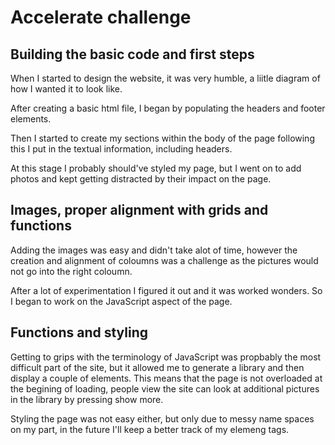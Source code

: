 <h1>Accelerate challenge</h1>

<h2>Building the basic code and first steps</h2

<p>When I started to design the website, it was very humble, a liitle diagram of how I wanted it to look like.</p>
<p>After creating a basic html file, I began by populating the headers and footer elements.</p>
<p>Then I started to create my sections within the body of the page following this I put in the textual information, including headers.</p>

<p>At this stage I probably should've styled my page, but I went on to add photos and kept getting distracted by their impact on the page.</p>

<h2>Images, proper alignment with grids and functions</h2>

<p>Adding the images was easy and didn't take alot of time, however the creation and alignment of coloumns was a challenge as the pictures would not go into the right coloumn.</p>
<p>After a lot of experimentation I figured it out and it was worked wonders. So I began to work on the JavaScript aspect of the page.</p>

<h2>Functions and styling</h2>

<p>Getting to grips with the terminology of JavaScript was propbably the most difficult part of the site, but it allowed me to generate a library and then display a couple of elements. This means that the page is not overloaded at the begining of loading, people view the site can look at additional pictures in the library by pressing show more.</p>

<p>Styling the page was not easy either, but only due to messy name spaces on my part, in the future I'll keep a better track of my elemeng tags.<p>
